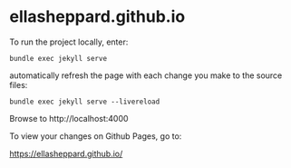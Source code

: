 # ellasheppard.github.io

To run the project locally, enter:

`bundle exec jekyll serve`

automatically refresh the page with each change you make to the source files:

`bundle exec jekyll serve --livereload`

Browse to http://localhost:4000

To view your changes on Github Pages, go to:

https://ellasheppard.github.io/